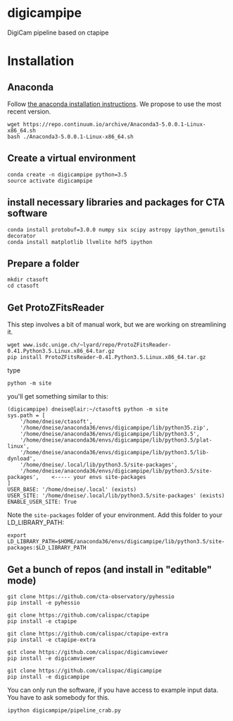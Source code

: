 # digicampipe
DigiCam pipeline based on ctapipe

# Installation

## Anaconda 

Follow [the anaconda installation instructions](https://conda.io/docs/user-guide/install/linux.html).
We propose to use the most recent version.

    wget https://repo.continuum.io/archive/Anaconda3-5.0.0.1-Linux-x86_64.sh
    bash ./Anaconda3-5.0.0.1-Linux-x86_64.sh
    
## Create a virtual environment

    conda create -n digicampipe python=3.5
    source activate digicampipe
    
## install necessary libraries and packages for CTA software

    conda install protobuf=3.0.0 numpy six scipy astropy ipython_genutils decorator 
    conda install matplotlib llvmlite hdf5 ipython

## Prepare a folder

    mkdir ctasoft
    cd ctasoft

## Get ProtoZFitsReader

This step involves a bit of manual work, but we are working on streamlining it.

    wget www.isdc.unige.ch/~lyard/repo/ProtoZFitsReader-0.41.Python3.5.Linux.x86_64.tar.gz
    pip install ProtoZFitsReader-0.41.Python3.5.Linux.x86_64.tar.gz
    
type

    python -m site

you'll get something similar to this:

    (digicampipe) dneise@lair:~/ctasoft$ python -m site
    sys.path = [
        '/home/dneise/ctasoft',
        '/home/dneise/anaconda36/envs/digicampipe/lib/python35.zip',
        '/home/dneise/anaconda36/envs/digicampipe/lib/python3.5',
        '/home/dneise/anaconda36/envs/digicampipe/lib/python3.5/plat-linux',
        '/home/dneise/anaconda36/envs/digicampipe/lib/python3.5/lib-dynload',
        '/home/dneise/.local/lib/python3.5/site-packages',
        '/home/dneise/anaconda36/envs/digicampipe/lib/python3.5/site-packages',    <----- your envs site-packages
    ]
    USER_BASE: '/home/dneise/.local' (exists)
    USER_SITE: '/home/dneise/.local/lib/python3.5/site-packages' (exists)
    ENABLE_USER_SITE: True
    
Note the `site-packages` folder of your environment. Add this folder to your LD_LIBRARY_PATH:

    export LD_LIBRARY_PATH=$HOME/anaconda36/envs/digicampipe/lib/python3.5/site-packages:$LD_LIBRARY_PATH
    

## Get a bunch of repos (and install in "editable" mode)

    git clone https://github.com/cta-observatory/pyhessio
    pip install -e pyhessio
   
    git clone https://github.com/calispac/ctapipe
    pip install -e ctapipe
    
    git clone https://github.com/calispac/ctapipe-extra
    pip install -e ctapipe-extra
    
    git clone https://github.com/calispac/digicamviewer
    pip install -e digicamviewer
    
    git clone https://github.com/calispac/digicampipe
    pip install -e digicampipe
    

You can only run the software, if you have access to example input data. You have to ask somebody for this.

    ipython digicampipe/pipeline_crab.py
